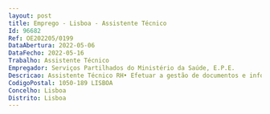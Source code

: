```yaml
--- 
layout: post
title: Emprego - Lisboa - Assistente Técnico
Id: 96682
Ref: OE202205/0199
DataAbertura: 2022-05-06
DataFecho: 2022-05-16
Trabalho: Assistente Técnico
Empregador: Serviços Partilhados do Ministério da Saúde, E.P.E.
Descricao: Assistente Técnico RH• Efetuar a gestão de documentos e informações (análise, receção, distribuição e arquivo de documentos) • Realizar o atendimento e resposta a diversas solicitações dos as colaboradores as por telefone, email e oupresencialmente • Atualizar e registar informações relativas aos às colaboradores as nos sistemas de informação internos,nomeadamente, atualização de informação pessoal e profissional gestão e controlo da assiduidade gestão e controlo do mapa de férias • Emissão de declarações • Gerir a entrada e saída de colaboradores as para informação de diversas entidades • Apoiar e executar o processamento salarial, analisar e processar as ajudas de custo e trabalho extraordinário • Organizar e gerir os Processos Individuais dos as colaboradores as • Realizar diversos reportes internos e externos • Gerir e agendar as consultas de medicina do trabalho e gerir a informação relativa aos acidentes de trabalho.
CodigoPostal: 1050-189 LISBOA
Concelho: Lisboa
Distrito: Lisboa
--- 
```

